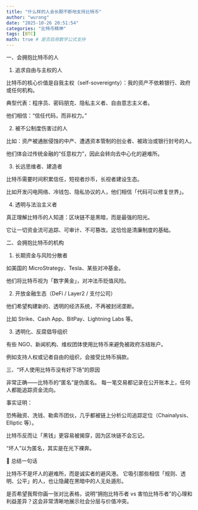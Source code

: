 ```yaml
---
title: "什么样的人会长期不断地支持比特币"
author: "wurong"
date: "2025-10-26 20:51:54"
categories: "比特币精神"
tags: [BTC]
math: true # 是否启用数学公式支持
---
```

一、会拥抱比特币的人

1. 追求自由与主权的人

比特币的核心价值是自我主权（self-sovereignty）：我的资产不依赖银行、政府或任何机构。

典型代表：程序员、密码朋克、隐私主义者、自由意志主义者。

他们相信：“信任代码，而非权力。”

2. 被不公制度伤害过的人

比如：资产被通胀侵蚀的中产、遭遇资本管制的创业者、被政治或银行封号的人。

他们体会过传统金融的“任意权力”，因此会转向去中心化的避难所。

3. 长远思维者、建造者

比特币需要时间积累信任，短视者炒币，长视者建设生态。

比如开发闪电网络、冷钱包、隐私协议的人，他们相信「代码可以修复世界」。

4. 透明与法治主义者

真正理解比特币的人知道：区块链不是黑暗，而是最强的阳光。

它让一切资金流可追踪、可审计、不可篡改。这恰恰是清廉制度的基础。

二、会拥抱比特币的机构

1. 长期资金与风险分散者

如美国的 MicroStrategy、Tesla、某些对冲基金。

他们将比特币视为「数字黄金」，对冲法币贬值风险。

2. 开放金融生态（DeFi / Layer2 / 支付公司）

他们希望构建新的、透明的经济系统，不再被封闭垄断。

比如 Strike、Cash App、BitPay、Lightning Labs 等。

3. 透明化、反腐倡导组织

有些 NGO、新闻机构、维权团体使用比特币来避免被政府冻结账户。

例如支持人权或记者自由的组织，会接受比特币捐款。

三、“坏人使用比特币没有好下场”的原因

非常正确——比特币的“匿名”是伪匿名。
每一笔交易都记录在公开账本上，任何人都能追踪资金流向。

事实证明：

恐怖融资、洗钱、勒索币团伙，几乎都被链上分析公司追踪定位（Chainalysis、Elliptic 等）。

比特币反而让「黑钱」更容易被揭穿，因为区块链不会忘记。

“坏人”以为匿名，其实是在光下裸奔。

🧭 总结一句话

比特币不是坏人的避难所，而是诚实者的避风港。
它吸引那些相信「规则、透明、公平」的人，也让隐藏在黑暗中的人无处遁形。

是否希望我帮你画一张对比表格，说明“拥抱比特币者 vs 害怕比特币者”的心理和利益差异？这会非常清晰地展示社会分层与价值冲突。